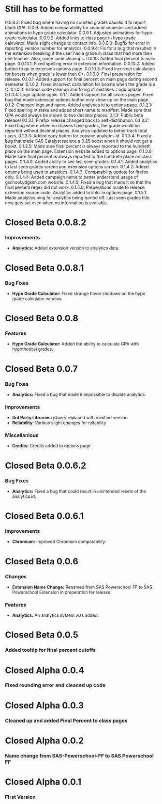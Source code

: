 # Still has to be formatted

0.0.8.3: Fixed bug where having no counted grades caused it to report blank GPA.
0.0.9: Added compatability for second semester and added animations to hypo grade calculator.
0.0.9.1: Adjusted animations for hypo grade calculator.
0.0.9.2: Added links to class page in hypo grade calculator. Made slight change to contact info.
0.0.9.3: Bugfix for error in reporting version number for analytics.
0.0.9.4: Fix for a bug that resulted in the extension breaking if the user had a grade in class that had more then one teacher. Also, some code cleanups.
0.0.10: Added final percent to main page.
0.0.10.1: Fixed spelling error in extension information.
0.0.10.2: Added button to go to extension options page.
0.0.10.3: Fixed incorrect calculation for boosts when grade is lower then C+.
0.1.0.0: Final preperation for release.
0.1.0.1: Added support for final percent on main page during second semester.
0.1.0.2: Fixed incorrect calculation for boosts when the grade is a C.
0.1.0.3: Various code cleanup and fixing of mistakes. Logo update.
0.1.0.4: Logo update again.
0.1.1: Added support for all scores pages. Fixed bug that made extension options button only show up on the main page. 
0.1.2: Changed logo and name. Added analytics id to options page.
0.1.2.1: Fixed spelling mistake and added short name to manifest. Made sure that GPA would always be shown to two decimal places.
0.1.3: Public beta release!
0.1.3.1: Firefox release changed back to self-distribution.
0.1.3.2: Fixed bug where when no classes have grades, the grade would be reported without decimal places. Analytics updated to better track total users.
0.1.3.3: Added copy button for copying analytics id.
0.1.3.4: Fixed a bug that made SAS Catalyst recieve a 0.25 boost when it should not get a boost.
0.1.3.5: Made sure final percent is always reported to the hundreth place on the main page. Extension website added to options page.
0.1.3.6: Made sure final percent is always reported to the hundreth place on class pages.
0.1.4.0: Added ability to see last seen grades.
0.1.4.1: Added analytics to last seen grades screen and extension options screen.
0.1.4.2: Added options being used to analytics.
0.1.4.3: Compatability update for firefox only.
0.1.4.4: Added campaign name to better understand usage of gschool.ydgkim.com website.
0.1.4.5: Fixed a bug that made it so that the final percent regex did not work.
0.1.5.0: Preperations made to release extension source code. Analytics added to links in options page. 
0.1.5.1: Made analytics ping for analytics being turned off. Last seen grades title now gets set even when no information is avaliable.

# Closed Beta 0.0.8.2

### Improvements

* **Analytics:** Added extension version to analytics data.

# Closed Beta 0.0.8.1

### Bug Fixes

* **Hypo Grade Calculator:** Fixed strange hover shadows on the hypo grade calculator window.

# Closed Beta 0.0.8

### Features

* **Hypo Grade Calculator:** Added the ability to calculate GPA with hypothetical grades.

# Closed Beta 0.0.7

### Bug Fixes

* **Analytics:** Fixed a bug that made it impossible to disable analytics

### Improvements

* **3rd Party Libraries:** jQuery replaced with minified version
* **Reliability**: Various slight changes for reliability

### Miscellanious

* **Credits:** Credits added to options page

# Closed Beta 0.0.6.2

### Bug Fixes

* **Analytics:** Fixed a bug that could result in unintended resets of the analytics id.

# Closed Beta 0.0.6.1

### Improvements

* **Chromium:** Improved Chromium compatability.

# Closed Beta 0.0.6

### Changes

* **Extension Name Change:** Renamed from SAS Powerschool FF to SAS Powerschool Extension in preperation for release.
### Features
 * **Analytics:** An analytics system was added.

# Closed Beta 0.0.5

### Added tooltip for final percent cutoffs

# Closed Alpha 0.0.4

### Fixed rounding error and cleaned up code

# Closed Alpha 0.0.3

### Cleaned up and added Final Percent to class pages

# Closed Alpha 0.0.2

### Name change from SAS-Powerschool-FF to SAS Powerschool FF

# Closed Alpha 0.0.1

### First Version